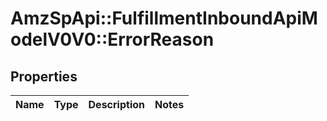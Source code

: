 # AmzSpApi::FulfillmentInboundApiModelV0V0::ErrorReason

## Properties
Name | Type | Description | Notes
------------ | ------------- | ------------- | -------------

